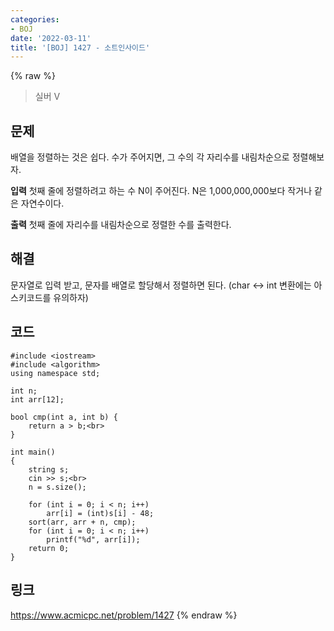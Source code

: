 ```yaml
---
categories:
- BOJ
date: '2022-03-11'
title: '[BOJ] 1427 - 소트인사이드'
---
```


{% raw %}
> 실버 V<br>

## 문제
배열을 정렬하는 것은 쉽다. 수가 주어지면, 그 수의 각 자리수를 내림차순으로 정렬해보자.

**입력**
첫째 줄에 정렬하려고 하는 수 N이 주어진다. N은 1,000,000,000보다 작거나 같은 자연수이다.

**출력**
첫째 줄에 자리수를 내림차순으로 정렬한 수를 출력한다.

##  해결
문자열로 입력 받고, 문자를 배열로 할당해서 정렬하면 된다. (char <-> int 변환에는 아스키코드를 유의하자)<br>

## 코드
```
#include <iostream>
#include <algorithm>
using namespace std;

int n;
int arr[12];

bool cmp(int a, int b) {
	return a > b;<br>
}

int main()
{
	string s;
	cin >> s;<br>
	n = s.size();

	for (int i = 0; i < n; i++)
		arr[i] = (int)s[i] - 48;
	sort(arr, arr + n, cmp);
	for (int i = 0; i < n; i++)
		printf("%d", arr[i]);
	return 0;
}
```

## 링크
https://www.acmicpc.net/problem/1427
{% endraw %}